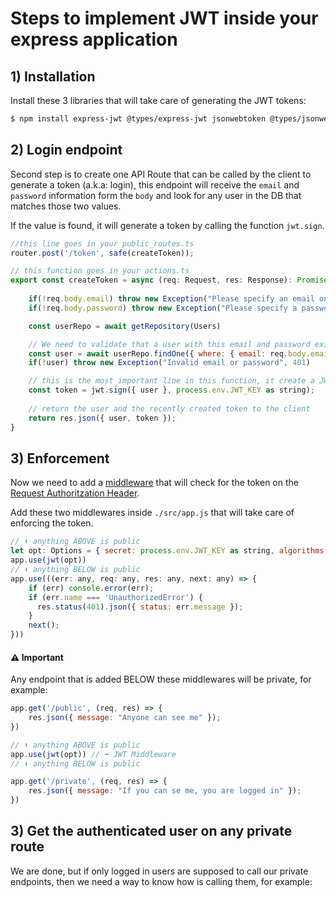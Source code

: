 # Steps to implement JWT inside your express application

## 1) Installation

Install these 3 libraries that will take care of generating the JWT tokens:

```bash
$ npm install express-jwt @types/express-jwt jsonwebtoken @types/jsonwebtoken --save
```

## 2) Login endpoint

Second step is to create one API Route that can be called by the client to
generate a token (a.k.a: login), this endpoint will receive the `email` and `password` information form the `body` and look for any user in the DB that matches those two values. 

If the value is found, it will generate a token by calling the function `jwt.sign`.

```js
//this line goes in your public_routes.ts
router.post('/token', safe(createToken));

// this function goes in your actions.ts
export const createToken = async (req: Request, res: Response): Promise<Response> =>{
		
	if(!req.body.email) throw new Exception("Please specify an email on your request body", 400)
	if(!req.body.password) throw new Exception("Please specify a password on your request body", 400)

	const userRepo = await getRepository(Users)

	// We need to validate that a user with this email and password exists in the DB
	const user = await userRepo.findOne({ where: { email: req.body.email, password: req.body.password }})
	if(!user) throw new Exception("Invalid email or password", 401)

	// this is the most important line in this function, it create a JWT token
	const token = jwt.sign({ user }, process.env.JWT_KEY as string);
	
	// return the user and the recently created token to the client
	return res.json({ user, token });
}
```

## 3) Enforcement

Now we need to add a [middleware](https://developer.okta.com/blog/2018/09/13/build-and-understand-express-middleware-through-examples) that will check for the token on the [Request Authoritzation Header](https://blog.restcase.com/restful-api-authentication-basics/).

Add these two middlewares inside `./src/app.js` that will take care of enforcing the token.

```js
// ⬆ anything ABOVE is public
let opt: Options = { secret: process.env.JWT_KEY as string, algorithms: ["HS256"] }
app.use(jwt(opt))
// ⬇ anything BELOW is public
app.use(((err: any, req: any, res: any, next: any) => {
	if (err) console.error(err);
	if (err.name === 'UnauthorizedError') {
	  res.status(401).json({ status: err.message });
	}
	next();
}))
```

#### ⚠️ Important

Any endpoint that is added BELOW these middlewares will be private, for example:
```js
app.get('/public', (req, res) => {
	res.json({ message: "Anyone can see me" }); 
})

// ⬆ anything ABOVE is public
app.use(jwt(opt)) // ⬅ JWT Middleware
// ⬇ anything BELOW is public

app.get('/private', (req, res) => {
	res.json({ message: "If you can se me, you are logged in" }); 
})
```


## 3) Get the authenticated user on any private route

We are done, but if only logged in users are supposed to call our private endpoints, then we need a way to know how is calling them, for example: